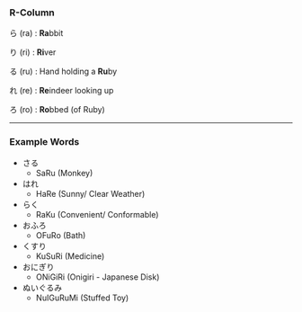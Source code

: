 ### R-Column

ら (ra) : **Ra**bbit

り (ri) : **Ri**ver

る (ru) : Hand holding a **Ru**by

れ (re) : **Re**indeer looking up

ろ (ro) : **Ro**bbed (of Ruby)

---

### Example Words

* さる
	* SaRu (Monkey)
* はれ
	* HaRe (Sunny/ Clear Weather)
* らく
	* RaKu (Convenient/ Conformable)
* おふろ
	* OFuRo (Bath)
* くすり
	* KuSuRi (Medicine)
* おにぎり
	* ONiGiRi (Onigiri - Japanese Disk)
* ぬいぐるみ
	* NuIGuRuMi (Stuffed Toy)
